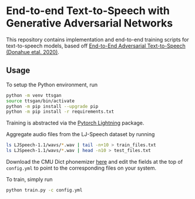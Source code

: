 # End-to-end Text-to-Speech with Generative Adversarial Networks

This repository contains implementation and end-to-end training scripts for text-to-speech models, based off
[End-to-End Adversarial Text-to-Speech (Donahue etal. 2020)](https://arxiv.org/abs/2006.03575).

## Usage
To setup the Python environment, run

```bash
python -m venv ttsgan
source ttsgan/bin/activate
python -m pip install --upgrade pip
python -m pip install -r requirements.txt
```

Training is abstracted via the [Pytorch Lightning](https://github.com/PyTorchLightning/pytorch-lightning) package.

Aggregate audio files from the LJ-Speech dataset by running
```bash
ls LJSpeech-1.1/wavs/*.wav | tail -n+10 > train_files.txt
ls LJSpeech-1.1/wavs/*.wav | head -n10 > test_files.txt
```

Download the CMU Dict phonemizer [here](http://svn.code.sf.net/p/cmusphinx/code/trunk/cmudict/sphinxdict/cmudict_SPHINX_40) and edit the fields at the top of `config.yml` to point to the corresponding files on your system.

To train, simply run
```bash
python train.py -c config.yml
```

